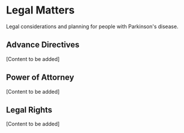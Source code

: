 # Legal Matters

Legal considerations and planning for people with Parkinson's disease.

## Advance Directives

[Content to be added]

## Power of Attorney

[Content to be added]

## Legal Rights

[Content to be added]